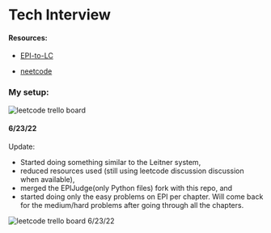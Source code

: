 # Tech Interview

#### Resources:

- [EPI-to-LC](https://github.com/slgriff/EPI-to-LC)

- [neetcode](https://neetcode.io/)

### My setup:

![leetcode trello board](my_trello.png)

#### 6/23/22

Update:

- Started doing something similar to the Leitner system,
- reduced resources used (still using leetcode discussion discussion when available),
- merged the EPIJudge(only Python files) fork with this repo, and
- started doing only the easy problems on EPI per chapter. Will come back for the medium/hard problems after going through all the chapters.

![leetcode trello board 6/23/22](my_trello2.png)
